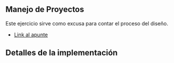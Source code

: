 
## Manejo de Proyectos


Este ejercicio sirve como excusa para contar el proceso del diseño.

- [Link al apunte](https://docs.google.com/document/d/1yHzmqlJLFNwRGucz4wJgZmeq1zYddNgfQ6G1KcqRhdk/edit#)

## Detalles de la implementación

